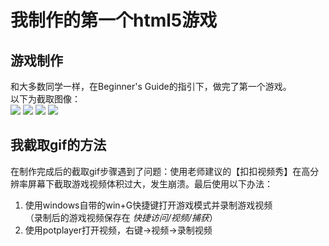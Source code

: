 # 我制作的第一个html5游戏

 ## 游戏制作
 和大多数同学一样，在Beginner's Guide的指引下，做完了第一个游戏。
 <br>以下为截取图像：<br>
 ![](https://img3.doubanio.com/view/status/raw/public/2d5c25c46876bf5.jpg)
 ![](https://img3.doubanio.com/view/status/raw/public/b5dc35da99fc2ae.jpg)
 ![](https://img1.doubanio.com/view/status/raw/public/2b6af01770cafb8.jpg)
 ![](https://img3.doubanio.com/view/status/raw/public/6a32dbef193a95f.jpg)



## 我截取gif的方法
在制作完成后的截取gif步骤遇到了问题：使用老师建议的【扣扣视频秀】在高分辨率屏幕下截取游戏视频体积过大，发生崩溃。最后使用以下办法：<br>
1. 使用windows自带的win+G快捷键打开游戏模式并录制游戏视频<br>（录制后的游戏视频保存在  *快捷访问/视频/捕获*）
2. 使用potplayer打开视频，右键→视频→录制视频 